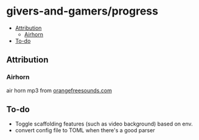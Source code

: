 # givers-and-gamers/progress

- [Attribution](#attribution)
  - [Airhorn](#airhorn)
- [To-do](#to-do)

## Attribution

### Airhorn

air horn mp3 from [orangefreesounds.com](https://orangefreesounds.com/dj-air-horn-sound-effect/)

## To-do

* Toggle scaffolding features (such as video background) based on env.
* convert config file to TOML when there's a good parser
